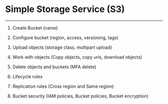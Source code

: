 # Simple Storage Service (S3)
-----------------------------

1. Create Bucket (name)
2. Configure bucket (region, access, versioning, tags)
3. Upload objects (storage class, multipart upload)
4. Work with objects (Copy objects, copy urls, download objects)
5. Delete objects and buckets (MFA delete)

6. Lifecycle rules
7. Replication rules (Cross region and Same region)
8. Bucket security (IAM policies, Bucket policies, Bucket encryption)







